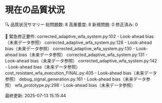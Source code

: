 # 現在の品質状況

🔍 品質状況サマリー
   総問題数: 8
   高重要度: 8
   新規問題: 0
   修正済み: 0

🚨 緊急修正要件:
   corrected_adaptive_wfa_system.py:102 - Look-ahead bias（未来データ参照）
   corrected_adaptive_wfa_system.py:128 - Look-ahead bias（未来データ参照）
   corrected_adaptive_wfa_system.py:130 - Look-ahead bias（未来データ参照）
   corrected_adaptive_wfa_system.py:131 - Look-ahead bias（未来データ参照）
   corrected_adaptive_wfa_system.py:142 - Look-ahead bias（未来データ参照）
   cost_resistant_wfa_execution_FINAL.py:405 - Look-ahead bias（未来データ参照）
   debug_signal_generation.py:161 - Look-ahead bias（未来データ参照）
   wfa_prototype.py:298 - Look-ahead bias（未来データ参照）

最終更新: 2025-07-13 15:15:44
